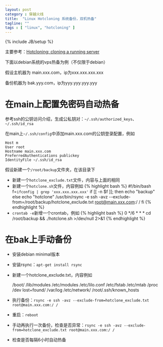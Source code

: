 ```yaml
---
layout: post
category : 穿越火线
title:  "Linux Hotcloning 系统备份，双机热备"
tagline: ""
tags : [ "linux", "hotcloning" ] 
---
```

{% include JB/setup %}

主要参考：[Hotcloning: cloning a running server](http://olivier.sessink.nl/publications/hotcloning/)

下面以debian系统的vps热备为例（不仅限于debian）

假设主机器为 main.xxx.com，ip为xxx.xxx.xxx.xxx

备份机器为 bak.yyy.com，ip为yyy.yyy.yyy.yyy

# 在main上配置免密码自动热备

参考ssh的公钥访问介绍，生成公私钥对：``~/.ssh/authorized_keys``、``~/.ssh/id_rsa``

在main上``~/.ssh/config``中添加main.xxx.com的公钥登录配置，例如

    Host m
    User root
    Hostname main.xxx.com
    PreferredAuthentications publickey
    IdentityFile ~/.ssh/id_rsa

假设新建一个``/root/backup``文件夹，在该目录下
- 新建一个``hotclone_exclude.txt``文件，内容与上面的相同
- 新建一个``hotclone.sh``文件，内容例如
{% highlight bash %}
#!/bin/bash
f=`ifconfig | grep 'xxx.xxx.xxx.xxx'`
if [[ -n $f ]]; then
    echo "backup"
else
    echo "hotclone"
    /usr/bin/rsync -e ssh -avz --exclude-from=/root/backup/hotclone_exclude.txt root@main.xxx.com:/ /
fi
{% endhighlight %}
- ``crontab -e``新增一个crontab，例如
{% highlight bash %}
0 */6 * * * cd /root/backup && ./hotclone.sh >/dev/null 2>&1
{% endhighlight %}

# 在bak上手动备份

- 安装debian minimal版本
- 安装rsync：``apt-get install rsync``
- 新建一个hotclone_exclude.txt，内容例如

    /boot/
    /lib/modules
    /etc/modules
    /etc/lilo.conf
    /etc/fstab
    /etc/mtab
    /proc
    /dev
    lost+found/
    /var/log
    /etc/network/
    /root/.ssh/known_hosts

- 执行备份：``rsync -e ssh -avz --exclude-from=hotclone_exclude.txt root@main.xxx.com:/ /``

- 重启：``reboot``
- 手动再执行一次备份，检查是否异常：``rsync -e ssh -avz --exclude-from=hotclone_exclude.txt root@main.xxx.com:/ /``
- 检查是否每隔6小时自动热备
